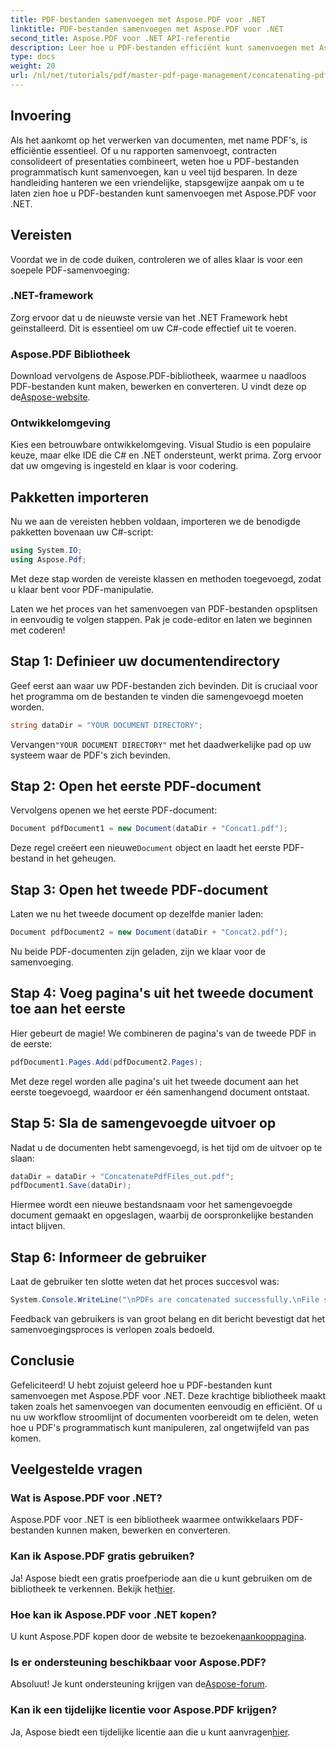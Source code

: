 ```yaml
---
title: PDF-bestanden samenvoegen met Aspose.PDF voor .NET
linktitle: PDF-bestanden samenvoegen met Aspose.PDF voor .NET
second_title: Aspose.PDF voor .NET API-referentie
description: Leer hoe u PDF-bestanden efficiënt kunt samenvoegen met Aspose.PDF voor .NET met deze uitgebreide gids. Volg onze stapsgewijze instructies om rapporten en contracten naadloos samen te voegen.
type: docs
weight: 20
url: /nl/net/tutorials/pdf/master-pdf-page-management/concatenating-pdf-files/
---
```

## Invoering

Als het aankomt op het verwerken van documenten, met name PDF's, is efficiëntie essentieel. Of u nu rapporten samenvoegt, contracten consolideert of presentaties combineert, weten hoe u PDF-bestanden programmatisch kunt samenvoegen, kan u veel tijd besparen. In deze handleiding hanteren we een vriendelijke, stapsgewijze aanpak om u te laten zien hoe u PDF-bestanden kunt samenvoegen met Aspose.PDF voor .NET.

## Vereisten

Voordat we in de code duiken, controleren we of alles klaar is voor een soepele PDF-samenvoeging:

### .NET-framework

Zorg ervoor dat u de nieuwste versie van het .NET Framework hebt geïnstalleerd. Dit is essentieel om uw C#-code effectief uit te voeren.

### Aspose.PDF Bibliotheek

 Download vervolgens de Aspose.PDF-bibliotheek, waarmee u naadloos PDF-bestanden kunt maken, bewerken en converteren. U vindt deze op de[Aspose-website](https://releases.aspose.com/pdf/net/).

### Ontwikkelomgeving

Kies een betrouwbare ontwikkelomgeving. Visual Studio is een populaire keuze, maar elke IDE die C# en .NET ondersteunt, werkt prima. Zorg ervoor dat uw omgeving is ingesteld en klaar is voor codering.

## Pakketten importeren

Nu we aan de vereisten hebben voldaan, importeren we de benodigde pakketten bovenaan uw C#-script:

```csharp
using System.IO;
using Aspose.Pdf;
```

Met deze stap worden de vereiste klassen en methoden toegevoegd, zodat u klaar bent voor PDF-manipulatie.

Laten we het proces van het samenvoegen van PDF-bestanden opsplitsen in eenvoudig te volgen stappen. Pak je code-editor en laten we beginnen met coderen!

## Stap 1: Definieer uw documentendirectory

Geef eerst aan waar uw PDF-bestanden zich bevinden. Dit is cruciaal voor het programma om de bestanden te vinden die samengevoegd moeten worden.

```csharp
string dataDir = "YOUR DOCUMENT DIRECTORY";
```

 Vervangen`"YOUR DOCUMENT DIRECTORY"` met het daadwerkelijke pad op uw systeem waar de PDF's zich bevinden.

## Stap 2: Open het eerste PDF-document

Vervolgens openen we het eerste PDF-document:

```csharp
Document pdfDocument1 = new Document(dataDir + "Concat1.pdf");
```

 Deze regel creëert een nieuwe`Document` object en laadt het eerste PDF-bestand in het geheugen.

## Stap 3: Open het tweede PDF-document

Laten we nu het tweede document op dezelfde manier laden:

```csharp
Document pdfDocument2 = new Document(dataDir + "Concat2.pdf");
```

Nu beide PDF-documenten zijn geladen, zijn we klaar voor de samenvoeging.

## Stap 4: Voeg pagina's uit het tweede document toe aan het eerste

Hier gebeurt de magie! We combineren de pagina's van de tweede PDF in de eerste:

```csharp
pdfDocument1.Pages.Add(pdfDocument2.Pages);
```

Met deze regel worden alle pagina's uit het tweede document aan het eerste toegevoegd, waardoor er één samenhangend document ontstaat.

## Stap 5: Sla de samengevoegde uitvoer op

Nadat u de documenten hebt samengevoegd, is het tijd om de uitvoer op te slaan:

```csharp
dataDir = dataDir + "ConcatenatePdfFiles_out.pdf";
pdfDocument1.Save(dataDir);
```

Hiermee wordt een nieuwe bestandsnaam voor het samengevoegde document gemaakt en opgeslagen, waarbij de oorspronkelijke bestanden intact blijven.

## Stap 6: Informeer de gebruiker

Laat de gebruiker ten slotte weten dat het proces succesvol was:

```csharp
System.Console.WriteLine("\nPDFs are concatenated successfully.\nFile saved at " + dataDir);
```

Feedback van gebruikers is van groot belang en dit bericht bevestigt dat het samenvoegingsproces is verlopen zoals bedoeld.

## Conclusie

Gefeliciteerd! U hebt zojuist geleerd hoe u PDF-bestanden kunt samenvoegen met Aspose.PDF voor .NET. Deze krachtige bibliotheek maakt taken zoals het samenvoegen van documenten eenvoudig en efficiënt. Of u nu uw workflow stroomlijnt of documenten voorbereidt om te delen, weten hoe u PDF's programmatisch kunt manipuleren, zal ongetwijfeld van pas komen.

## Veelgestelde vragen

### Wat is Aspose.PDF voor .NET?  
Aspose.PDF voor .NET is een bibliotheek waarmee ontwikkelaars PDF-bestanden kunnen maken, bewerken en converteren.

### Kan ik Aspose.PDF gratis gebruiken?  
 Ja! Aspose biedt een gratis proefperiode aan die u kunt gebruiken om de bibliotheek te verkennen. Bekijk het[hier](https://releases.aspose.com/).

### Hoe kan ik Aspose.PDF voor .NET kopen?  
 U kunt Aspose.PDF kopen door de website te bezoeken[aankooppagina](https://purchase.aspose.com/buy).

### Is er ondersteuning beschikbaar voor Aspose.PDF?  
Absoluut! Je kunt ondersteuning krijgen van de[Aspose-forum](https://forum.aspose.com/c/pdf/10).

### Kan ik een tijdelijke licentie voor Aspose.PDF krijgen?  
 Ja, Aspose biedt een tijdelijke licentie aan die u kunt aanvragen[hier](https://purchase.aspose.com/temporary-license/).